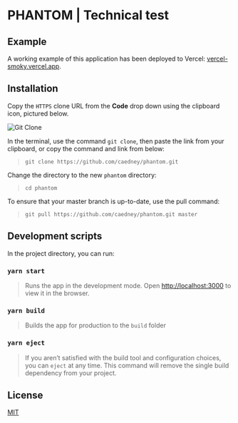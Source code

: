 # PHANTOM | Technical test

## Example

A working example of this application has been deployed to Vercel: <a href="https://vercel-smoky.vercel.app/" target="_blank">vercel-smoky.vercel.app</a>.

## Installation

Copy the `HTTPS` clone URL from the **Code** drop down using the clipboard icon, pictured below.

![Git Clone](https://vercel-smoky.vercel.app/images/git-clone.png)

In the terminal, use the command `git clone`, then paste the link from your clipboard, or copy the command and link from below:

> `git clone https://github.com/caedney/phantom.git`

Change the directory to the new `phantom` directory:

> `cd phantom`

To ensure that your master branch is up-to-date, use the pull command:

> `git pull https://github.com/caedney/phantom.git master`

## Development scripts

In the project directory, you can run:

### `yarn start`

> Runs the app in the development mode. Open [http://localhost:3000](http://localhost:3000) to view it in the browser.

### `yarn build`

> Builds the app for production to the `build` folder

### `yarn eject`

> If you aren’t satisfied with the build tool and configuration choices, you can `eject` at any time. This command will remove the single build dependency from your project.

## License

[MIT](https://github.com/storybookjs/storybook/blob/main/LICENSE)

